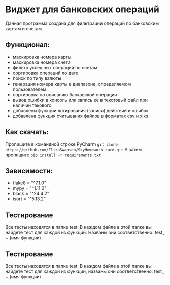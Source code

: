# Виджет для банковских операций

Данная программа создана для фильтрации операций по банковским картам и счетам.

## Функционал:
- маскировка номера карты
- маскировка номера счета
- фильтр успешных операций по счетам
- сортировка операций по дате
- поиск по типу валюты
- генерация номера карты в диапазоне, определяемом пользователем
- сортировка по описанию банковской операции
- вывод ошибки в консоль или запись ее в текстовый файл при наличии такового
- добавлены функции логирования (записи) действий и ошибок
- добавлена функция считывания файлов в форматах csv и xlxs

## Как скачать:
Пропишите в командной строке PyCharm ```git clone https://github.com/ElizaSwanson/SkyHomework_card.git```
А затем пропишите ```pip install -r requirements.txt```

## Зависимости:
* flake8 = "^7.1.0"
* mypy = "^1.11.0"
* black = "^24.4.2"
* isort = "^5.13.2"

## Тестирование
Все тесты находятся в папке test.
В каждом файле в этой папке вы найдете тест для каждой из функций.
Названы они соответственно: test_ + (имя функции)

## Тестирование
Все тесты находятся в папке test.
В каждом файле в этой папке вы найдете тест для каждой из функций,
названы они соответственно: test_ + (имя функции)
